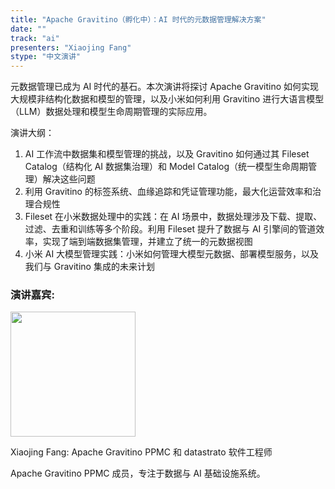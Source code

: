 ```yaml
---
title: "Apache Gravitino（孵化中）：AI 时代的元数据管理解决方案"
date: ""
track: "ai"
presenters: "Xiaojing Fang"
stype: "中文演讲"
---
```


元数据管理已成为 AI 时代的基石。本次演讲将探讨 Apache Gravitino 如何实现大规模非结构化数据和模型的管理，以及小米如何利用 Gravitino 进行大语言模型（LLM）数据处理和模型生命周期管理的实际应用。

演讲大纲：

1. AI 工作流中数据集和模型管理的挑战，以及 Gravitino 如何通过其 Fileset Catalog（结构化 AI 数据集治理）和 Model Catalog（统一模型生命周期管理）解决这些问题
2. 利用 Gravitino 的标签系统、血缘追踪和凭证管理功能，最大化运营效率和治理合规性
3. Fileset 在小米数据处理中的实践：在 AI 场景中，数据处理涉及下载、提取、过滤、去重和训练等多个阶段。利用 Fileset 提升了数据与 AI 引擎间的管道效率，实现了端到端数据集管理，并建立了统一的元数据视图
4. 小米 AI 大模型管理实践：小米如何管理大模型元数据、部署模型服务，以及我们与 Gravitino 集成的未来计划

### 演讲嘉宾:

<img src="https://sessionize.com/image/55b6-400o400o1-WRxegEMYqhs6HUADASeHmN.png" width="200" /><br/>

Xiaojing Fang: Apache Gravitino PPMC 和 datastrato 软件工程师

Apache Gravitino PPMC 成员，专注于数据与 AI 基础设施系统。